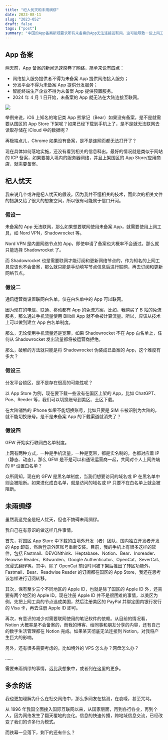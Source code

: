 ```yaml
---
title: "杞人忧天和未雨绸缪"
date: 2023-08-11
slug: "2023-052"
draft: false
tags: ["post"]
summary: "中国的App备案新规要求所有未备案的App无法连接互联网，这可能导致一些上网工具和笔记类App无法使用。虽然具体实施细节还没有公布，但文章提出了一些假设，如通讯运营商设置联网白名单、分发平台锁区等，提醒人们要未雨绸缪。作者建议保留至少三个不同地区的Apple ID，减少对需要联网的笔记软件的依赖等。"
---
```


## App 备案

两天前，App 备案的新闻迅速席卷了网络，简单来说有四点：

- 网络接入服务提供者不得为未备案 App 提供网络接入服务；
- 分发平台不得为未备案 App 提供分发服务；
- 智能终端生产企业不得为未备案 App 提供预置服务。
- 2024 年 4 月 1 日开始，未备案的 App 就无法在大陆连接互联网。

![](https://cos.justgoidea.com/justgoidea/uPic/2023/08/10/1eGMUR.png)

举例来说，iOS 上知名的笔记类 App 熊掌记（Bear）如果没有备案，是不是就需要从国区的 App Store 下架呢？如果已经下载到手机上了，是不是就无法联网去读取存储在 iCloud 中的数据呢？

再极端点儿，Chrome 如果没有备案，是不是连网页都无法打开了？

现在具体如何落地实施，还没有看到相关的信息释出。最好的情况就是类似于网站的 ICP 备案，如果要接入境内的服务器网络，并且上架国区的 App Store/应用商店，就需要备案。

## 杞人忧天

我来说几个或许是杞人忧天的假设。因为我并不懂相关的技术，而此次的相关文件的措辞又给了很大的想象空间，所以很有可能属于信口开河。

### 假设一

未备案的 App 无法联网，那么如果想要联网使用未备案 App，就需要使用上网工具，如 Nord VPN，Shadowrocket 等。

Nord VPN 是内置网络节点的 App，即使申请了备案也大概率不会通过。那么就只能选择 Shadowrocket 了。

而 Shadowrocket 也是需要联网才能订阅和更新网络节点的，作为知名的上网工具应该也不会备案，那么就只能是手动填写节点信息后进行联网，再去订阅和更新网络节点。

### 假设二

通讯运营商设置联网白名单，仅在白名单中的 App 可以联网。

因为现在的电信、联通、移动都有 App 的免流方案，比如，我购买了 B 站的免流服务，那么通过手机流量使用 Bilibili App 就不会被计算流量。所以，应该从技术上可以做到建立 App 白名单制度。

那么，无论使用手机流量还是宽带，如果 Shadowrocket 不在 App 白名单上，任何从 Shadowrocket 发出流量都将被运营商拒绝。

那么，破解的方法就只能是将 Shadowrocket 伪装成已备案的 App，这个难度有多大？

### 假设三

分发平台锁区，是不是存在很高的可能性呢？

以 App Store 为例，现在要下载一些没有在国区上架的 App，比如 ChatGPT、Poe、Reeder 等，我们可以切换账号到美区、土区下载。

在大陆销售的 iPhone 如果不能切换账号，比如只要是 SIM 卡被识别为大陆的，就不能切换账号。是不是未备案 App 的下载渠道就消失了？

### 假设四

GFW 开始实行联网白名单制度。

上网有两种方式，一种是手机流量，一种是宽带，都是实名制的，也都对应着 IP（静态、动态）。那么 GFW 是不是可以和通讯运营商一起，共同对个人上网终端的 IP 设置白名单？

众所周知，现在的 GFW 是黑名单制度，当我们想要访问的域名或 IP 在黑名单中则会被阻断。如果进化成白名单，就是访问的域名或 IP 只要不在白名单上就会被阻断。

## 未雨绸缪

虽然我这完全是杞人忧天，但也不妨碍未雨绸缪。

我自己在有意识的做这样几件事情。

首先，将国区 App Store 中下载的由境外开发（者）团队、国内独立开发者开发的 App 卸载，然后登录外区账号重新安装。目前，我的手机上有很多这样的软件，包括 Fastmail、DEVONthink、Heptabase、Notion、Bear、Inoreader、Reawise Reader、Bitwarden、Google Authenticator、OpenCat、SeverCat、沉浸式翻译等。其中，除了 OpenCat 前段时间被下架后推出了转区功能外，Fastmail、Bear、Readwise Reader 的订阅都在国区的 App Store，我还在思考该怎样进行订阅转移。

其次，保有至少三个不同地区的 Apple ID，也就是除了国区的 Apple ID 外，还需要有两个地区的 Apple ID。现在注册 Apple ID 并不是很困难的事情，以美区为例，先把上网工具的节点选成美国，然后注册美区的 PayPal 并绑定国内银行发行的 Visa 卡，再去注册 Apple ID 即可。

再次，有意识的减少对需要联网使用的笔记软件的依赖。从目前的情况看，Notion 大概率是不会备案的，而我的博客、给同事和朋友分享的内容，还有自己的数字生活管理都在 Notion 完成。如果某天彻底无法连接到 Notion，对我将产生巨大的影响。

另外，还有很多需要考虑的，比如境外的 VPS 怎么办？网盘怎么办？

……

需要未雨绸缪的事情，远比我想象中，或者列在这里的更多。

## 多余的话

我也更加理解为什么在社交网络中，那么多网友在揣测，在哀嚎，甚至咒骂。

从 1996 年我国全面接入国际互联网以来，从国家层面，再到各行各业，再到个人，因为网络发生了翻天覆地的变化。信息的快速传播，跨地域信息交流，已经改变了我们的许多行为模式。

而铁幕一旦落下，剩下的还有什么？
